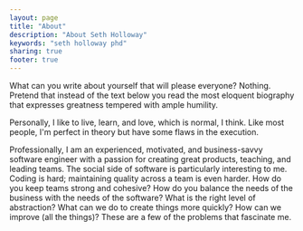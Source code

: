 ```yaml
---
layout: page
title: "About"
description: "About Seth Holloway"
keywords: "seth holloway phd"
sharing: true
footer: true
---
```

What can you write about yourself that will please everyone? Nothing. Pretend that instead of the text below you read the most eloquent biography that expresses greatness tempered with ample humility.

Personally, I like to live, learn, and love, which is normal, I think. Like most people, I'm perfect in theory but have some flaws in the execution.

Professionally, I am an experienced, motivated, and business-savvy software engineer with a passion for creating great products, teaching, and leading teams. The social side of software is particularly interesting to me. Coding is hard; maintaining quality across a team is even harder. How do you keep teams strong and cohesive? How do you balance the needs of the business with the needs of the software? What is the right level of abstraction? What can we do to create things more quickly? How can we improve (all the things)? These are a few of the problems that fascinate me.

